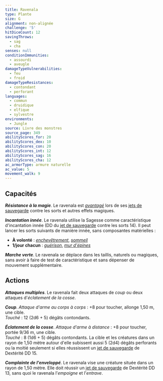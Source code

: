 ```yaml
---
title: Ravenala
type: Plante
size: G
alignment: non-alignée
challenge: '5'
hitDiceCount: 12
savingThrows:
  - sag
  - cha
senses: null
conditionImmunities:
  - assourdi
  - aveugle
damageTypeVulnerabilities:
  - feu
  - froid
damageTypeResistances:
  - contondant
  - perforant
languages:
  - commun
  - druidique
  - elfique
  - sylvestre
environments:
  - Jungle
source: Livre des monstres
source_page: 349
abilityScores_for: 20
abilityScores_dex: 10
abilityScores_con: 20
abilityScores_int: 12
abilityScores_sag: 16
abilityScores_cha: 12
ac_armorType: armure naturelle
ac_value: 5
movement_walk: 9
---
```

## Capacités
_**Résistance à la magie**_. Le ravenala est [_avantagé_](/utiliser-les-caracteristiques/#avantage-et-desavantage) lors de ses [jets de sauvegarde](/utiliser-les-caracteristiques/#jets-de-sauvegarde) contre les sorts et autres effets magiques.

_**Incantation innée**_. Le ravenala utilise la Sagesse comme caractéristique d'incantation innée (DD du [jet de sauvegarde](/utiliser-les-caracteristiques/#jets-de-sauvegarde) contre les sorts 14). Il peut lancer les sorts suivants de manière innée, sans composantes matérielles :
* **À volonté** : [_enchevêtrement_](/grimoire/enchevetrement/), [_sommeil_](/grimoire/sommeil/)
* **1/jour chacun** : [_guérison_](/grimoire/guerison/), [_mur d'épines_](/grimoire/mur-d-epines/)

_**Marche verte**_. Le ravenala se déplace dans les taillis, naturels ou magiques, sans avoir à faire de test de caractéristique et sans dépenser de mouvement supplémentaire.

## Actions
_**Attaques multiples**_. Le ravenala fait deux attaques de _coup_ ou deux attaques d'_éclatement de la cosse_.

_**Coup**_. _Attaque d'arme au corps à corps_ : +8 pour toucher, allonge 1,50 m, une cible.  
_Touché_ : 12 (2d6 + 5) dégâts contondants.

_**Éclatement de la cosse**_. _Attaque d'arme à distance_ : +8 pour toucher, portée 9/36 m, une cible.  
_Touché_ : 8 (1d6 + 5) dégâts contondants. La cible et les créatures dans un rayon de 1,50 mètre autour d'elle subissent aussi 5 (2d4) dégâts perforants ou la moitié seulement si elles réussissent un [jet de sauvegarde](/utiliser-les-caracteristiques/#jets-de-sauvegarde) de Dextérité DD 15.

_**Complainte de l'enveloppé**_. Le ravenala vise une créature située dans un rayon de 1,50 mètre. Elle doit réussir un [jet de sauvegarde](/utiliser-les-caracteristiques/#jets-de-sauvegarde) de Dextérité DD 13, sans quoi le ravenala l'_empoigne_ et l'_entrave_.
